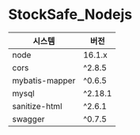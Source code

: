 # StockSafe_Nodejs

|시스템|버전|
|---|---|
|node|16.1.x |
|cors|^2.8.5 |
|mybatis-mapper|^0.6.5 |
|mysql|^2.18.1 |
|sanitize-html|^2.6.1 |
|swagger|^0.7.5  |

